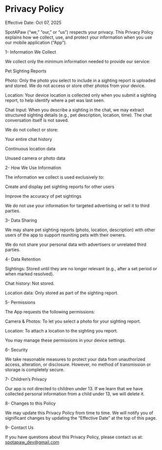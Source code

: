 # Privacy Policy

Effective Date: Oct 07, 2025

SpotAPaw (“we,” “our,” or “us”) respects your privacy. This Privacy Policy explains how we collect, use, and protect your information when you use our mobile application (“App”).

1- Information We Collect

We collect only the minimum information needed to provide our service:

Pet Sighting Reports

Photo: Only the photo you select to include in a sighting report is uploaded and stored. We do not access or store other photos from your device.

Location: Your device location is collected only when you submit a sighting report, to help identify where a pet was last seen.

Chat Input: When you describe a sighting in the chat, we may extract structured sighting details (e.g., pet description, location, time). The chat conversation itself is not saved.

We do not collect or store:

Your entire chat history

Continuous location data

Unused camera or photo data

2- How We Use Information

The information we collect is used exclusively to:

Create and display pet sighting reports for other users

Improve the accuracy of pet sightings

We do not use your information for targeted advertising or sell it to third parties.

3- Data Sharing

We may share pet sighting reports (photo, location, description) with other users of the app to support reuniting pets with their owners.

We do not share your personal data with advertisers or unrelated third parties.

4- Data Retention

Sightings: Stored until they are no longer relevant (e.g., after a set period or when marked resolved).

Chat history: Not stored.

Location data: Only stored as part of the sighting report.

5- Permissions

The App requests the following permissions:

Camera & Photos: To let you select a photo for your sighting report.

Location: To attach a location to the sighting you report.

You may manage these permissions in your device settings.

6- Security

We take reasonable measures to protect your data from unauthorized access, alteration, or disclosure. However, no method of transmission or storage is completely secure.

7- Children’s Privacy

Our app is not directed to children under 13. If we learn that we have collected personal information from a child under 13, we will delete it.

8- Changes to this Policy

We may update this Privacy Policy from time to time. We will notify you of significant changes by updating the “Effective Date” at the top of this page.

9- Contact Us

If you have questions about this Privacy Policy, please contact us at:
[spotapaw_dev@gmail.com](mailto:spotapaw_dev@gmail.com)
